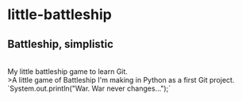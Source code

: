 # little-battleship
## Battleship, simplistic
<br>
My little battleship game to learn Git.
<br>
>A little game of Battleship I'm making in Python as a first Git project.
<br>
`System.out.println("War. War never changes...");`

